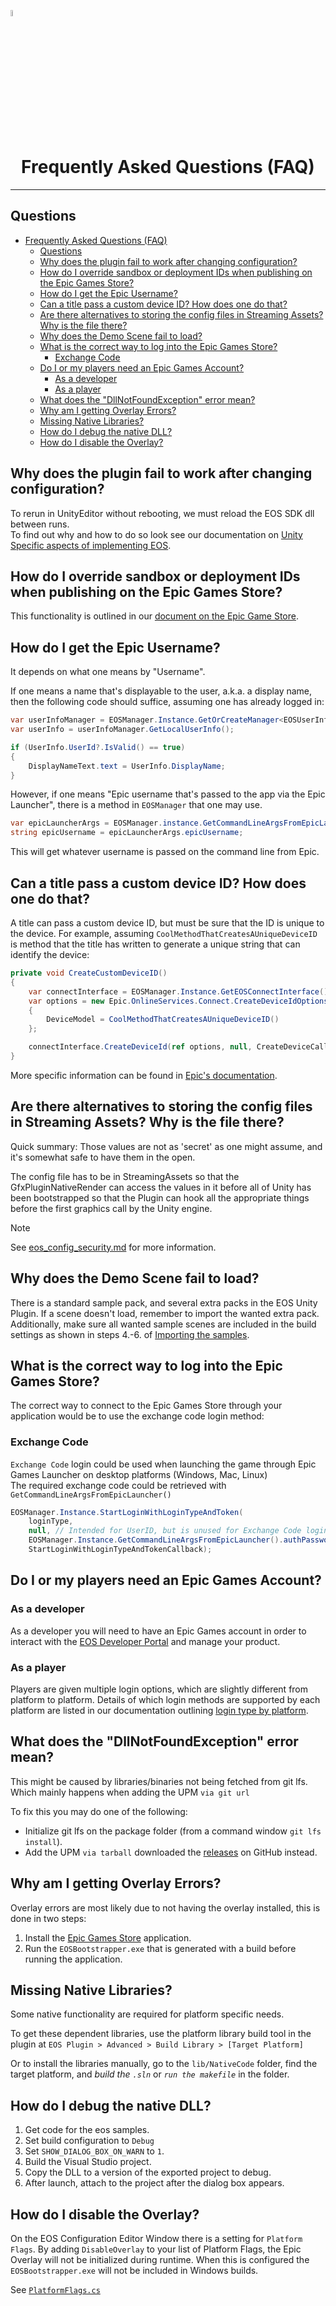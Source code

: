 <a href="/com.playeveryware.eos/README.md"><img src="/com.playeveryware.eos/Documentation~/images/PlayEveryWareLogo.gif" alt="README.md" width="5%"/></a>

# <div align="center"> Frequently Asked Questions (FAQ)</div>
---

## Questions
- [ Frequently Asked Questions (FAQ)](#-frequently-asked-questions-faq)
  - [Questions](#questions)
  - [Why does the plugin fail to work after changing configuration?](#why-does-the-plugin-fail-to-work-after-changing-configuration)
  - [How do I override sandbox or deployment IDs when publishing on the Epic Games Store?](#how-do-i-override-sandbox-or-deployment-ids-when-publishing-on-the-epic-games-store)
  - [How do I get the Epic Username?](#how-do-i-get-the-epic-username)
  - [Can a title pass a custom device ID? How does one do that?](#can-a-title-pass-a-custom-device-id-how-does-one-do-that)
  - [Are there alternatives to storing the config files in Streaming Assets? Why is the file there?](#are-there-alternatives-to-storing-the-config-files-in-streaming-assets-why-is-the-file-there)
  - [Why does the Demo Scene fail to load?](#why-does-the-demo-scene-fail-to-load)
  - [What is the correct way to log into the Epic Games Store?](#what-is-the-correct-way-to-log-into-the-epic-games-store)
    - [Exchange Code](#exchange-code)
  - [Do I or my players need an Epic Games Account?](#do-i-or-my-players-need-an-epic-games-account)
    - [As a developer](#as-a-developer)
    - [As a player](#as-a-player)
  - [What does the "DllNotFoundException" error mean?](#what-does-the-dllnotfoundexception-error-mean)
  - [Why am I getting Overlay Errors?](#why-am-i-getting-overlay-errors)
  - [Missing Native Libraries?](#missing-native-libraries)
  - [How do I debug the native DLL?](#how-do-i-debug-the-native-dll)
  - [How do I disable the Overlay?](#how-do-i-disable-the-overlay)

## Why does the plugin fail to work after changing configuration?

To rerun in UnityEditor without rebooting, we must reload the EOS SDK dll between runs.  
To find out why and how to do so look see our documentation on [Unity Specific aspects of implementing EOS](https://github.com/EOS-Contrib/eos_plugin_for_unity/blob/development/com.playeveryware.eos/Documentation~/unity_specific.md).

## How do I override sandbox or deployment IDs when publishing on the Epic Games Store?

This functionality is outlined in our [document on the Epic Game Store](/com.playeveryware.eos/Documentation~/epic_game_store.md#overriding-sandbox-andor-deployment-id).

## How do I get the Epic Username?
It depends on what one means by "Username".

If one means a name that's displayable to the user, a.k.a. a display name, then the following 
code should suffice, assuming one has already logged in:

```cs
var userInfoManager = EOSManager.Instance.GetOrCreateManager<EOSUserInfoManager>();
var userInfo = userInfoManager.GetLocalUserInfo();

if (UserInfo.UserId?.IsValid() == true)
{
    DisplayNameText.text = UserInfo.DisplayName;
}
```

However, if one means "Epic username that's passed to the app via the Epic Launcher", there is a method in
`EOSManager` that one may use.

```cs
var epicLauncherArgs = EOSManager.instance.GetCommandLineArgsFromEpicLauncher()
string epicUsername = epicLauncherArgs.epicUsername;
```

This will get whatever username is passed on the command line from Epic.

## Can a title pass a custom device ID? How does one do that?
A title can pass a custom device ID, but must be sure that the ID is unique to the device.
For example, assuming `CoolMethodThatCreatesAUniqueDeviceID` is method that the title has written to generate
a unique string that can identify the device:

```cs
private void CreateCustomDeviceID()
{
    var connectInterface = EOSManager.Instance.GetEOSConnectInterface();
    var options = new Epic.OnlineServices.Connect.CreateDeviceIdOptions()
    {
        DeviceModel = CoolMethodThatCreatesAUniqueDeviceID()
    };

    connectInterface.CreateDeviceId(ref options, null, CreateDeviceCallback);
}
```

More specific information can be found in [Epic's documentation](https://dev.epicgames.com/docs/api-ref/functions/eos-connect-create-device-id).

## Are there alternatives to storing the config files in Streaming Assets? Why is the file there?
Quick summary: Those values are not as 'secret' as one might assume, and it's somewhat safe to have them in the open. 

The config file has to be in StreamingAssets so that the GfxPluginNativeRender can access the values in it before 
all of Unity has been bootstrapped so that the Plugin can hook all the appropriate things before the first graphics call by the Unity engine.

> [!NOTE]
> See [eos_config_security.md](/com.playeveryware.eos/Documentation~/eos_config_security.md) for more information. 

## Why does the Demo Scene fail to load?

There is a standard sample pack, and several extra packs in the EOS Unity Plugin. If a scene doesn't load, remember to import the wanted extra pack.
Additionally, make sure all wanted sample scenes are included in the build settings as shown in steps 4.-6. of <a href="/com.playeveryware.eos/README.md#importing-samples">Importing the samples</a>.

## What is the correct way to log into the Epic Games Store?
The correct way to connect to the Epic Games Store through your application would be to use the exchange code login method:

### Exchange Code

`Exchange Code` login could be used when launching the game through Epic Games Launcher on desktop platforms (Windows, Mac, Linux)  
The required exchange code could be retrieved with `GetCommandLineArgsFromEpicLauncher()`

```cs
EOSManager.Instance.StartLoginWithLoginTypeAndToken(
    loginType,
    null, // Intended for UserID, but is unused for Exchange Code login
    EOSManager.Instance.GetCommandLineArgsFromEpicLauncher().authPassword, // The exchange code itself, passed as login token
    StartLoginWithLoginTypeAndTokenCallback);
``` 

## Do I or my players need an Epic Games Account?

### As a developer
As a developer you will need to have an Epic Games account in order to interact with the [EOS Developer Portal](https://dev.epicgames.com/portal) and manage your product.

### As a player
Players are given multiple login options, which are slightly different from platform to platform. Details of which login methods are supported by each platform are listed in our documentation outlining [login type by platform](/com.playeveryware.eos/Documentation~/login_type_by_platform.md).

## What does the "DllNotFoundException" error mean? 

This might be caused by libraries/binaries not being fetched from git lfs.  
Which mainly happens when adding the UPM `via git url`   

To fix this you may do one of the following:

- Initialize git lfs on the package folder (from a command window `git lfs install`).
- Add the UPM `via tarball` downloaded the [releases](https://github.com/EOS-Contrib/eos_plugin_for_unity/releases) on GitHub instead.

## Why am I getting Overlay Errors?
Overlay errors are most likely due to not having the overlay installed, this is done in two steps:
 1. Install the [Epic Games Store](https://store.epicgames.com/) application.
 2. Run the `EOSBootstrapper.exe` that is generated with a build before running the application.

## Missing Native Libraries?

Some native functionality are required for platform specific needs.  

To get these dependent libraries, use the platform library build tool in the plugin at `EOS Plugin > Advanced > Build Library > [Target Platform]`

Or to install the libraries manually, go to the `lib/NativeCode` folder, find the target platform, and *build the `.sln`* or *`run the makefile`* in the folder.

## How do I debug the native DLL?

1. Get code for the eos samples.
2. Set build configuration to `Debug`
3. Set `SHOW_DIALOG_BOX_ON_WARN` to `1`.
2. Build the Visual Studio project.
3. Copy the DLL to a version of the exported project to debug.
4. After launch, attach to the project after the dialog box appears.

## How do I disable the Overlay?

On the EOS Configuration Editor Window there is a setting for `Platform Flags`. By adding `DisableOverlay` to your list of Platform Flags, the Epic Overlay will not be initialized during runtime. When this is configured the `EOSBootstrapper.exe` will not be included in Windows builds.

See [`PlatformFlags.cs`](/com.playeveryware.eos/Runtime/EOS_SDK/Generated/Platform/PlatformFlags.cs)
